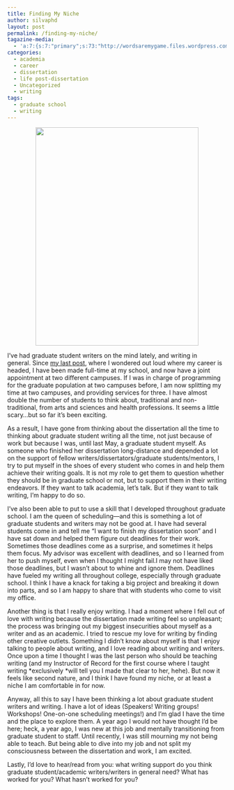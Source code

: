 ```yaml
---
title: Finding My Niche
author: silvaphd
layout: post
permalink: /finding-my-niche/
tagazine-media:
  - 'a:7:{s:7:"primary";s:73:"http://wordsaremygame.files.wordpress.com/2012/08/2012-08-13-07-57-20.jpg";s:6:"images";a:1:{s:73:"http://wordsaremygame.files.wordpress.com/2012/08/2012-08-13-07-57-20.jpg";a:6:{s:8:"file_url";s:73:"http://wordsaremygame.files.wordpress.com/2012/08/2012-08-13-07-57-20.jpg";s:5:"width";i:598;s:6:"height";i:800;s:4:"type";s:5:"image";s:4:"area";i:478400;s:9:"file_path";b:0;}}s:6:"videos";a:0:{}s:11:"image_count";i:1;s:6:"author";s:7:"6554901";s:7:"blog_id";s:8:"21879715";s:9:"mod_stamp";s:19:"2012-08-13 13:06:36";}'
categories:
  - academia
  - career
  - dissertation
  - life post-dissertation
  - Uncategorized
  - writing
tags:
  - graduate school
  - writing
---
```

<p style="text-align: center;">
  <a href="http://www.lianamsilvaford.com/wp-content/uploads/2012/08/2012-08-13-07-57-20.jpg"><img class=" wp-image-643 aligncenter" title="Write Right" alt="" src="http://www.lianamsilvaford.com/wp-content/uploads/2012/08/2012-08-13-07-57-20.jpg" width="374" height="500" /></a>
</p>

I’ve had graduate student writers on the mind lately, and writing in general. Since [my last post][1], where I wondered out loud where my career is headed, I have been made full-time at my school, and now have a joint appointment at two different campuses. If I was in charge of programming for the graduate population at two campuses before, I am now splitting my time at two campuses, and providing services for three. I have almost double the number of students to think about, traditional and non-traditional, from arts and sciences and health professions. It seems a little scary…but so far it’s been exciting.

As a result, I have gone from thinking about the dissertation all the time to thinking about graduate student writing all the time, not just because of work but because I was, until last May, a graduate student myself. As someone who finished her dissertation long-distance and depended a lot on the support of fellow writers/dissertators/graduate students/mentors, I try to put myself in the shoes of every student who comes in and help them achieve their writing goals. It is not my role to get them to question whether they should be in graduate school or not, but to support them in their writing endeavors. If they want to talk academia, let&#8217;s talk. But if they want to talk writing, I&#8217;m happy to do so.

I’ve also been able to put to use a skill that I developed throughout graduate school. I am the queen of scheduling—and this is something a lot of graduate students and writers may not be good at. I have had several students come in and tell me “I want to finish my dissertation soon” and I have sat down and helped them figure out deadlines for their work. Sometimes those deadlines come as a surprise, and sometimes it helps them focus. My advisor was excellent with deadlines, and so I learned from her to push myself, even when I thought I might fail.I may not have liked those deadlines, but I wasn’t about to whine and ignore them. Deadlines have fueled my writing all throughout college, especially through graduate school. I think I have a knack for taking a big project and breaking it down into parts, and so I am happy to share that with students who come to visit my office.

Another thing is that I really enjoy writing. I had a moment where I fell out of love with writing because the dissertation made writing feel so unpleasant; the process was bringing out my biggest insecurities about myself as a writer and as an academic. I tried to rescue my love for writing by finding other creative outlets. Something I didn&#8217;t know about myself is that I enjoy talking to people about writing, and I love reading about writing and writers. Once upon a time I thought I was the last person who should be teaching writing (and my Instructor of Record for the first course where I taught writing *exclusively *will tell you I made that clear to her, hehe). But now it feels like second nature, and I think I have found my niche, or at least a niche I am comfortable in for now.

Anyway, all this to say I have been thinking a lot about graduate student writers and writing. I have a lot of ideas (Speakers! Writing groups! Workshops! One-on-one scheduling meetings!) and I’m glad I have the time and the place to explore them. A year ago I would not have thought I’d be here; heck, a year ago, I was new at this job and mentally transitioning from graduate student to staff. Until recently, I was still mourning my not being able to teach. But being able to dive into my job and not split my consciousness between the dissertation and work, I am excited.

Lastly, I&#8217;d love to hear/read from you: what writing support do you think graduate student/academic writers/writers in general need? What has worked for you? What hasn’t worked for you?

 [1]: http://wordsaremygame.wordpress.com/2012/06/04/career-wisecareer-wise/